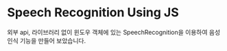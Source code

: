 # Speech Recognition Using JS

외부 api, 라이브러리 없이 윈도우 객체에 있는 SpeechRecognition을 이용하여 음성 인식 기능을 만들어 보았습니다.